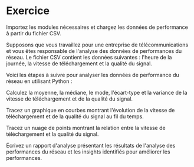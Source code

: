 # Exercice

Importez les modules nécessaires et chargez les données de performance à partir du fichier CSV.

Supposons que vous travaillez pour une entreprise de télécommunications et vous êtes responsable de l'analyse des données de performances du réseau. Le fichier CSV contient les données suivantes : l'heure de la journée, la vitesse de téléchargement et la qualité du signal.

Voici les étapes à suivre pour analyser les données de performance du réseau en utilisant Python :



Calculez la moyenne, la médiane, le mode, l'écart-type et la variance de la vitesse de téléchargement et de la qualité du signal.

Tracez un graphique en courbes montrant l'évolution de la vitesse de téléchargement et de la qualité du signal au fil du temps.

Tracez un nuage de points montrant la relation entre la vitesse de téléchargement et la qualité du signal.

Écrivez un rapport d'analyse présentant les résultats de l'analyse des performances du réseau et les insights identifiés pour améliorer les performances.